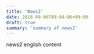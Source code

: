 ```yaml
---
title: 'News2'
date: 2018-09-06T09:04:06+09:00
draft: true
summary: 'summary of news2'
---
```


news2 english content
